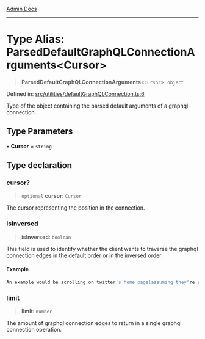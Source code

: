 [Admin Docs](/)

***

# Type Alias: ParsedDefaultGraphQLConnectionArguments\<Cursor\>

> **ParsedDefaultGraphQLConnectionArguments**\<`Cursor`\>: `object`

Defined in: [src/utilities/defaultGraphQLConnection.ts:6](https://github.com/NishantSinghhhhh/talawa-api/blob/a2d437e77a694d2951c25ce8de6694e3fef2fd70/src/utilities/defaultGraphQLConnection.ts#L6)

Type of the object containing the parsed default arguments of a graphql connection.

## Type Parameters

• **Cursor** = `string`

## Type declaration

### cursor?

> `optional` **cursor**: `Cursor`

The cursor representing the position in the connection.

### isInversed

> **isInversed**: `boolean`

This field is used to identify whether the client wants to traverse the graphql connection edges in the default order or in the inversed order.

#### Example

```ts
An example would be scrolling on twitter's home page(assuming they're using graphql connections for fetching array-like data). When scrolling down, the graphql connection traversal is the default and when scrolling up, the graphql connection traversal is inversed.
```

### limit

> **limit**: `number`

The amount of graphql connection edges to return in a single graphql connection operation.
